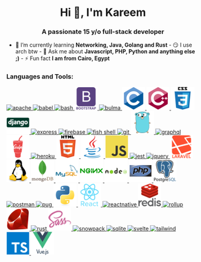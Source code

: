 <h1 align="center">Hi 👋, I'm Kareem</h1>
<h3 align="center">A passionate 15 y/o full-stack developer</h3>

- 🌱 I’m currently learning **Networking, Java, Golang and Rust** - 😏 I use arch btw - 💬 Ask me about **Javascript, PHP, Python and anything else ;)** - ⚡ Fun fact **I am from Cairo, Egypt**

<h3 align="left">Languages and Tools:</h3>
<p align="left">
    
<a href="https://www.apache.org/" target="_blank">
	<img src="https://upload.wikimedia.org/wikipedia/commons/thumb/7/7e/Apache_Feather_Logo.svg/64px-Apache_Feather_Logo.svg.png" alt="apache" width="60" height="60 />
</a>
<a href="https://babeljs.io/" target="_blank">
	<img src="https://user-images.githubusercontent.com/3025322/87547253-bf050400-c6a2-11ea-950a-280311bc6cc8.png" alt="babel" width="60" height="60 />
</a>
<a href="https://www.gnu.org/software/bash/" target="_blank">
	<img src="https://bashlogo.com/img/symbol/png/full_colored_dark.png" alt="bash" width="60" height="60 />
</a>
<a href="https://getbootstrap.com" target="_blank">
	<img src="https://raw.githubusercontent.com/devicons/devicon/master/icons/bootstrap/bootstrap-plain-wordmark.svg" alt="bootstrap" width="60" height="60 />
</a>
<a href="https://bulma.io/" target="_blank">
	<img src="https://raw.githubusercontent.com/gilbarbara/logos/804dc257b59e144eaca5bc6ffd16949752c6f789/logos/bulma.svg" alt="bulma" width="60" height="60 />
</a>
<a href="https://www.cprogramming.com/" target="_blank">
	<img src="https://raw.githubusercontent.com/devicons/devicon/master/icons/c/c-original.svg" alt="c" width="60" height="60 />
</a>
<a href="https://www.w3schools.com/cpp/" target="_blank">
	<img src="https://raw.githubusercontent.com/devicons/devicon/master/icons/cplusplus/cplusplus-original.svg" alt="cplusplus" width="60" height="60 />
</a>
<a href="https://www.w3schools.com/css/" target="_blank">
	<img src="https://raw.githubusercontent.com/devicons/devicon/master/icons/css3/css3-original-wordmark.svg" alt="css3" width="60" height="60 />
</a>
<a href="https://www.djangoproject.com/" target="_blank">
	<img src="https://raw.githubusercontent.com/devicons/devicon/master/icons/django/django-original.svg" alt="django" width="60" height="60 />
</a>
<a href="https://expressjs.com" target="_blank">
	<img src="https://vectorified.com/images/express-js-icon-20.png" alt="express" width="60" height="60 />
</a>
<a href="https://firebase.google.com/" target="_blank">
	<img src="https://www.vectorlogo.zone/logos/firebase/firebase-icon.svg" alt="firebase" width="60" height="60 />
</a>
<a href="https://fishshell.com/" target="_blank">
	<img src="https://duckduckgo.com/i/ff1b4eeb.png" alt="fish shell" width="60" height="60 />
</a>
<a href="https://git-scm.com/" target="_blank">
	<img src="https://www.vectorlogo.zone/logos/git-scm/git-scm-icon.svg" alt="git" width="60" height="60 />
</a>
<a href="https://golang.org" target="_blank">
	<img src="https://raw.githubusercontent.com/devicons/devicon/master/icons/go/go-original.svg" alt="go" width="60" height="60 />
</a>
<a href="https://graphql.org" target="_blank">
	<img src="https://www.vectorlogo.zone/logos/graphql/graphql-icon.svg" alt="graphql" width="60" height="60 />
</a>
<a href="https://gulpjs.com" target="_blank">
	<img src="https://raw.githubusercontent.com/devicons/devicon/master/icons/gulp/gulp-plain.svg" alt="gulp" width="60" height="60 />
</a>
<a href="https://heroku.com" target="_blank">
	<img src="https://www.vectorlogo.zone/logos/heroku/heroku-icon.svg" alt="heroku" width="60" height="60 />
</a>
<a href="https://www.w3.org/html/" target="_blank">
	<img src="https://raw.githubusercontent.com/devicons/devicon/master/icons/html5/html5-original-wordmark.svg" alt="html5" width="60" height="60 />
</a>
<a href="https://www.java.com" target="_blank">
	<img src="https://raw.githubusercontent.com/devicons/devicon/master/icons/java/java-original.svg" alt="java" width="60" height="60 />
</a>
<a href="https://developer.mozilla.org/en-US/docs/Web/JavaScript" target="_blank">
	<img src="https://raw.githubusercontent.com/devicons/devicon/master/icons/javascript/javascript-original.svg" alt="javascript" width="60" height="60 />
</a>
<a href="https://jestjs.io" target="_blank">
	<img src="https://www.vectorlogo.zone/logos/jestjsio/jestjsio-icon.svg" alt="jest" width="60" height="60 />
</a>
<a href="https://jquery.com/" target="_blank">
	<img src="https://imgr.search.brave.com/uE8WOs8tuH6AIz36Wy1iMxcoTmvZTQL3mLuLFV0y_eo/fit/400/400/no/1/aHR0cHM6Ly9hdmF0/YXJzMC5naXRodWJ1/c2VyY29udGVudC5j/b20vdS83MDE0Mj92/PTMmcz00MDA" alt="jquery" width="60" height="60 />
</a>
<a href="https://laravel.com/" target="_blank">
	<img src="https://raw.githubusercontent.com/devicons/devicon/master/icons/laravel/laravel-plain-wordmark.svg" alt="laravel" width="60" height="60 />
</a>
<a href="https://www.linux.org/" target="_blank">
	<img src="https://raw.githubusercontent.com/devicons/devicon/master/icons/linux/linux-original.svg" alt="linux" width="60" height="60 />
</a>
<a href="https://www.mongodb.com/" target="_blank">
	<img src="https://raw.githubusercontent.com/devicons/devicon/master/icons/mongodb/mongodb-original-wordmark.svg" alt="mongodb" width="60" height="60 />
</a>
<a href="https://www.mysql.com/" target="_blank">
	<img src="https://raw.githubusercontent.com/devicons/devicon/master/icons/mysql/mysql-original-wordmark.svg" alt="mysql" width="60" height="60 />
</a>
<a href="https://www.nginx.com" target="_blank">
	<img src="https://raw.githubusercontent.com/devicons/devicon/master/icons/nginx/nginx-original.svg" alt="nginx" width="60" height="60 />
</a>
<a href="https://nodejs.org" target="_blank">
	<img src="https://raw.githubusercontent.com/devicons/devicon/master/icons/nodejs/nodejs-original-wordmark.svg" alt="nodejs" width="60" height="60 />
</a>
<a href="https://www.php.net" target="_blank">
	<img src="https://raw.githubusercontent.com/devicons/devicon/master/icons/php/php-original.svg" alt="php" width="60" height="60 />
</a>
<a href="https://www.postgresql.org" target="_blank">
	<img src="https://raw.githubusercontent.com/devicons/devicon/master/icons/postgresql/postgresql-original-wordmark.svg" alt="postgresql" width="60" height="60 />
</a>
<a href="https://postman.com" target="_blank">
	<img src="https://www.vectorlogo.zone/logos/getpostman/getpostman-icon.svg" alt="postman" width="60" height="60 />
</a>
<a href="https://pugjs.org" target="_blank">
	<img src="https://cdn.worldvectorlogo.com/logos/pug.svg" alt="pug" width="60" height="60 />
</a>
<a href="https://www.python.org" target="_blank">
	<img src="https://raw.githubusercontent.com/devicons/devicon/master/icons/python/python-original.svg" alt="python" width="60" height="60 />
</a>
<a href="https://reactjs.org/" target="_blank">
	<img src="https://raw.githubusercontent.com/devicons/devicon/master/icons/react/react-original-wordmark.svg" alt="react" width="60" height="60 />
</a>
<a href="https://reactnative.dev/" target="_blank">
	<img src="https://reactnative.dev/img/header_logo.svg" alt="reactnative" width="60" height="60 />
</a>
<a href="https://redis.io" target="_blank">
	<img src="https://raw.githubusercontent.com/devicons/devicon/master/icons/redis/redis-original-wordmark.svg" alt="redis" width="60" height="60 />
</a>
<a href="https://rollupjs.org" target="_blank">
	<img src="https://camo.githubusercontent.com/50e43473527a57747fb7cd9b0061355205ac9a2763207a78d9812ceef1da52c0/68747470733a2f2f726f6c6c75706a732e6f72672f6c6f676f2e737667" alt="rollup" width="60" height="60 />
</a>
<a href="https://www.ruby-lang.org/en/" target="_blank">
	<img src="https://raw.githubusercontent.com/devicons/devicon/master/icons/ruby/ruby-original.svg" alt="ruby" width="60" height="60 />
</a>
<a href="https://www.rust-lang.org" target="_blank">
	<img src="https://rustacean.net/assets/rustacean-orig-noshadow.svg" alt="rust" width="60" height="60 />
</a>
<a href="https://sass-lang.com" target="_blank">
	<img src="https://raw.githubusercontent.com/devicons/devicon/master/icons/sass/sass-original.svg" alt="sass" width="60" height="60 />
</a>
<a href="https://www.snowpack.dev/" target="_blank">
	<img src="https://pbs.twimg.com/profile_images/1352039026325409793/mrhrVwTS_400x400.jpg" alt="snowpack" width="60" height="60 />
</a>
<a href="https://www.sqlite.org/" target="_blank">
	<img src="https://www.vectorlogo.zone/logos/sqlite/sqlite-icon.svg" alt="sqlite" width="60" height="60 />
</a>
<a href="https://svelte.dev" target="_blank">
	<img src="https://upload.wikimedia.org/wikipedia/commons/1/1b/Svelte_Logo.svg" alt="svelte" width="60" height="60 />
</a>
<a href="https://tailwindcss.com/" target="_blank">
	<img src="https://www.vectorlogo.zone/logos/tailwindcss/tailwindcss-icon.svg" alt="tailwind" width="60" height="60 />
</a>
<a href="https://www.typescriptlang.org/" target="_blank">
	<img src="https://raw.githubusercontent.com/devicons/devicon/master/icons/typescript/typescript-original.svg" alt="typescript" width="60" height="60 />
</a>
<a href="https://vuejs.org/" target="_blank">
	<img src="https://raw.githubusercontent.com/devicons/devicon/master/icons/vuejs/vuejs-original-wordmark.svg" alt="vuejs" width="60" height="60 />
</a>
<a href="https://webpack.js.org" target="_blank">
	<img src="https://raw.githubusercontent.com/devicons/devicon/d00d0969292a6569d45b06d3f350f463a0107b0d/icons/webpack/webpack-original-wordmark.svg" alt="webpack" width="60" height="60 />
</a>
</p>
<i>...and more</i>
